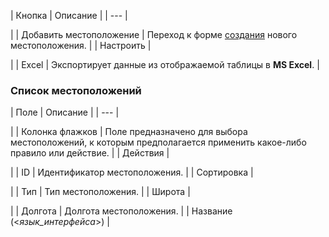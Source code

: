| Кнопка | Описание |
| --- |

|
| Добавить местоположение | Переход к форме [создания](/user_help/store/sale/settings/location2/sale_location_node_edit.php) нового местоположения. |
| Настроить |

|
| Excel | Экспортирует данные из отображаемой таблицы в **MS Excel**. |

### Список местоположений

| Поле | Описание |
| --- |

|
| Колонка флажков | Поле предназначено для выбора местоположений, к которым предполагается применить какое-либо правило или действие. |
| Действия |

|
| ID | Идентификатор местоположения. |
| Сортировка |

|
| Тип | Тип местоположения. |
| Широта |

|
| Долгота | Долгота местоположения. |
| Название (<*язык\_интерфейса*>) |
